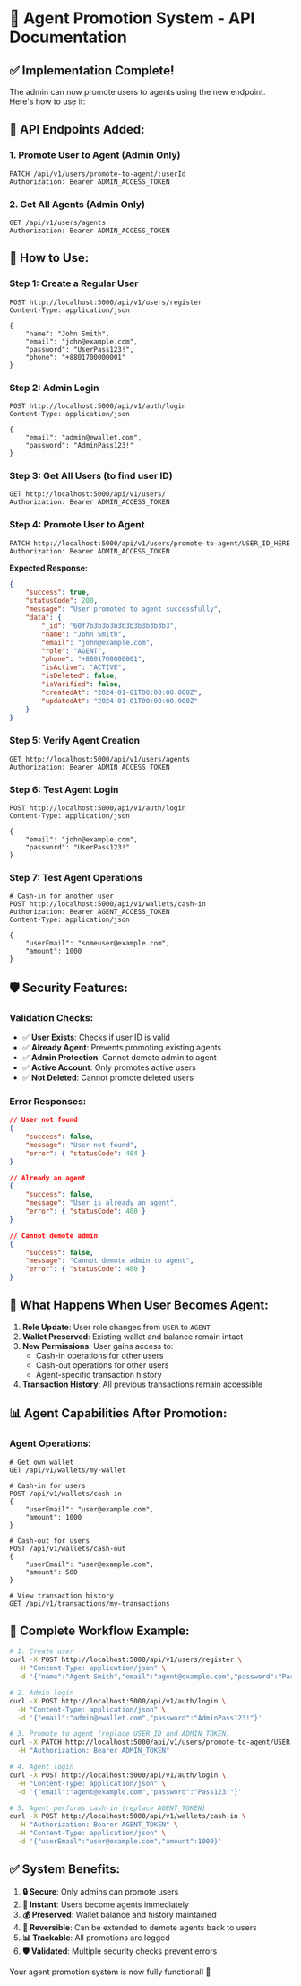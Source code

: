 # 🏪 Agent Promotion System - API Documentation

## ✅ **Implementation Complete!**

The admin can now promote users to agents using the new endpoint. Here's how to use it:

## 🔧 **API Endpoints Added:**

### **1. Promote User to Agent (Admin Only)**
```http
PATCH /api/v1/users/promote-to-agent/:userId
Authorization: Bearer ADMIN_ACCESS_TOKEN
```

### **2. Get All Agents (Admin Only)**
```http
GET /api/v1/users/agents
Authorization: Bearer ADMIN_ACCESS_TOKEN
```

## 🚀 **How to Use:**

### **Step 1: Create a Regular User**
```http
POST http://localhost:5000/api/v1/users/register
Content-Type: application/json

{
    "name": "John Smith",
    "email": "john@example.com",
    "password": "UserPass123!",
    "phone": "+8801700000001"
}
```

### **Step 2: Admin Login**
```http
POST http://localhost:5000/api/v1/auth/login
Content-Type: application/json

{
    "email": "admin@ewallet.com",
    "password": "AdminPass123!"
}
```

### **Step 3: Get All Users (to find user ID)**
```http
GET http://localhost:5000/api/v1/users/
Authorization: Bearer ADMIN_ACCESS_TOKEN
```

### **Step 4: Promote User to Agent**
```http
PATCH http://localhost:5000/api/v1/users/promote-to-agent/USER_ID_HERE
Authorization: Bearer ADMIN_ACCESS_TOKEN
```

**Expected Response:**
```json
{
    "success": true,
    "statusCode": 200,
    "message": "User promoted to agent successfully",
    "data": {
        "_id": "60f7b3b3b3b3b3b3b3b3b3b3",
        "name": "John Smith",
        "email": "john@example.com",
        "role": "AGENT",
        "phone": "+8801700000001",
        "isActive": "ACTIVE",
        "isDeleted": false,
        "isVarified": false,
        "createdAt": "2024-01-01T00:00:00.000Z",
        "updatedAt": "2024-01-01T00:00:00.000Z"
    }
}
```

### **Step 5: Verify Agent Creation**
```http
GET http://localhost:5000/api/v1/users/agents
Authorization: Bearer ADMIN_ACCESS_TOKEN
```

### **Step 6: Test Agent Login**
```http
POST http://localhost:5000/api/v1/auth/login
Content-Type: application/json

{
    "email": "john@example.com",
    "password": "UserPass123!"
}
```

### **Step 7: Test Agent Operations**
```http
# Cash-in for another user
POST http://localhost:5000/api/v1/wallets/cash-in
Authorization: Bearer AGENT_ACCESS_TOKEN
Content-Type: application/json

{
    "userEmail": "someuser@example.com",
    "amount": 1000
}
```

## 🛡️ **Security Features:**

### **Validation Checks:**
- ✅ **User Exists**: Checks if user ID is valid
- ✅ **Already Agent**: Prevents promoting existing agents
- ✅ **Admin Protection**: Cannot demote admin to agent
- ✅ **Active Account**: Only promotes active users
- ✅ **Not Deleted**: Cannot promote deleted users

### **Error Responses:**
```json
// User not found
{
    "success": false,
    "message": "User not found",
    "error": { "statusCode": 404 }
}

// Already an agent
{
    "success": false,
    "message": "User is already an agent",
    "error": { "statusCode": 400 }
}

// Cannot demote admin
{
    "success": false,
    "message": "Cannot demote admin to agent",
    "error": { "statusCode": 400 }
}
```

## 🎯 **What Happens When User Becomes Agent:**

1. **Role Update**: User role changes from `USER` to `AGENT`
2. **Wallet Preserved**: Existing wallet and balance remain intact
3. **New Permissions**: User gains access to:
   - Cash-in operations for other users
   - Cash-out operations for other users
   - Agent-specific transaction history
4. **Transaction History**: All previous transactions remain accessible

## 📊 **Agent Capabilities After Promotion:**

### **Agent Operations:**
```http
# Get own wallet
GET /api/v1/wallets/my-wallet

# Cash-in for users
POST /api/v1/wallets/cash-in
{
    "userEmail": "user@example.com",
    "amount": 1000
}

# Cash-out for users
POST /api/v1/wallets/cash-out
{
    "userEmail": "user@example.com", 
    "amount": 500
}

# View transaction history
GET /api/v1/transactions/my-transactions
```

## 🔄 **Complete Workflow Example:**

```bash
# 1. Create user
curl -X POST http://localhost:5000/api/v1/users/register \
  -H "Content-Type: application/json" \
  -d '{"name":"Agent Smith","email":"agent@example.com","password":"Pass123!"}'

# 2. Admin login
curl -X POST http://localhost:5000/api/v1/auth/login \
  -H "Content-Type: application/json" \
  -d '{"email":"admin@ewallet.com","password":"AdminPass123!"}'

# 3. Promote to agent (replace USER_ID and ADMIN_TOKEN)
curl -X PATCH http://localhost:5000/api/v1/users/promote-to-agent/USER_ID \
  -H "Authorization: Bearer ADMIN_TOKEN"

# 4. Agent login
curl -X POST http://localhost:5000/api/v1/auth/login \
  -H "Content-Type: application/json" \
  -d '{"email":"agent@example.com","password":"Pass123!"}'

# 5. Agent performs cash-in (replace AGENT_TOKEN)
curl -X POST http://localhost:5000/api/v1/wallets/cash-in \
  -H "Authorization: Bearer AGENT_TOKEN" \
  -H "Content-Type: application/json" \
  -d '{"userEmail":"user@example.com","amount":1000}'
```

## ✅ **System Benefits:**

1. **🔒 Secure**: Only admins can promote users
2. **🚀 Instant**: Users become agents immediately 
3. **💰 Preserved**: Wallet balance and history maintained
4. **🔄 Reversible**: Can be extended to demote agents back to users
5. **📊 Trackable**: All promotions are logged
6. **🛡️ Validated**: Multiple security checks prevent errors

Your agent promotion system is now fully functional! 🎉
